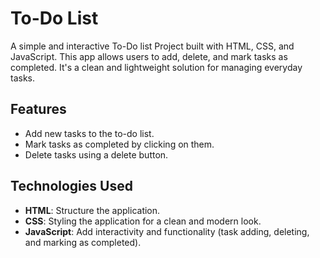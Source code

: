 # To-Do List

A simple and interactive To-Do list Project built with HTML, CSS, and JavaScript. This app allows users to add, delete, and mark tasks as completed. It's a clean and lightweight solution for managing everyday tasks.

## Features

- Add new tasks to the to-do list.
- Mark tasks as completed by clicking on them.
- Delete tasks using a delete button.

## Technologies Used

- **HTML**: Structure the application.
- **CSS**: Styling the application for a clean and modern look.
- **JavaScript**: Add interactivity and functionality (task adding, deleting, and marking as completed).
